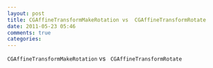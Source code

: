```yaml
---
layout: post
title: CGAffineTransformMakeRotation vs  CGAffineTransformRotate
date: 2011-05-23 05:46
comments: true
categories: 
---
```


``CGAffineTransformMakeRotation`` vs `` CGAffineTransformRotate``

